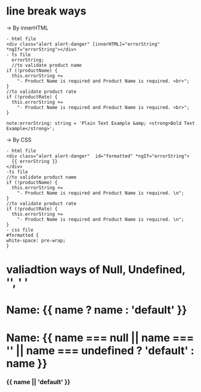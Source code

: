 # line break ways

-> By innerHTML

    - html file
    <div class="alert alert-danger" [innerHTML]="errorString" *ngIf="errorString"></div>
    - ts file
      errorString;
      //to validate product name
    if (!productName) {
      this.errorString +=
        "- Product Name is required and Product Name is required. <br>";
    }
    //to validate product rate
    if (!productRate) {
      this.errorString +=
        "- Product Name is required and Product Name is required. <br>";
    }

    note:errorString: string = 'Plain Text Example &amp; <strong>Bold Text Example</strong>';

-> By CSS

    - html file
    <div class="alert alert-danger"  id="formatted" *ngIf="errorString">
      {{ errorString }}
    </div>
    -ts file
    //to validate product name
    if (!productName) {
      this.errorString +=
        "- Product Name is required and Product Name is required. \n";
    }
    //to validate product rate
    if (!productRate) {
      this.errorString +=
        "- Product Name is required and Product Name is required. \n";
    }
    - css file
    #formatted {
    white-space: pre-wrap;
    }

# valiadtion ways of Null, Undefined, '', ' '

  <h1>Name: {{ name ? name : 'default' }}</h1>
 
  <h1>Name: {{ name === null || name === '' || name === undefined ? 'default' : name }} </h1>

  <h3>{{ name || 'default' }}</h3>
